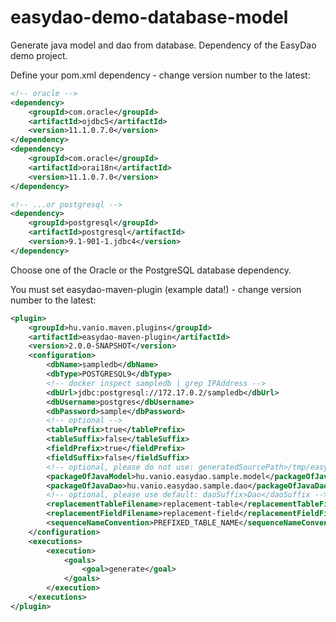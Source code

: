 easydao-demo-database-model
===========================

Generate java model and dao from database. Dependency of the EasyDao demo project.

Define your pom.xml dependency - change version number to the latest:

```xml       
<!-- oracle -->
<dependency>
    <groupId>com.oracle</groupId>
    <artifactId>ojdbc5</artifactId>
    <version>11.1.0.7.0</version>
</dependency>
<dependency>
    <groupId>com.oracle</groupId>
    <artifactId>orai18n</artifactId>
    <version>11.1.0.7.0</version>
</dependency>

<!-- ...or postgresql -->
<dependency>
    <groupId>postgresql</groupId>
    <artifactId>postgresql</artifactId>
    <version>9.1-901-1.jdbc4</version>
</dependency>
```

Choose one of the Oracle or the PostgreSQL database dependency.

You must set easydao-maven-plugin (example data!) - change version number to the latest:

```xml
<plugin>
    <groupId>hu.vanio.maven.plugins</groupId>
    <artifactId>easydao-maven-plugin</artifactId>
    <version>2.0.0-SNAPSHOT</version>
    <configuration>
        <dbName>sampledb</dbName>
        <dbType>POSTGRESQL9</dbType>
        <!-- docker inspect sampledb | grep IPAddress -->
        <dbUrl>jdbc:postgresql://172.17.0.2/sampledb</dbUrl>
        <dbUsername>postgres</dbUsername>
        <dbPassword>sample</dbPassword>
        <!-- optional -->
        <tablePrefix>true</tablePrefix>
        <tableSuffix>false</tableSuffix>
        <fieldPrefix>true</fieldPrefix>
        <fieldSuffix>false</fieldSuffix>
        <!-- optional, please do not use: generatedSourcePath>/tmp/easydaodemo-database_model</generatedSourcePath-->
        <packageOfJavaModel>hu.vanio.easydao.sample.model</packageOfJavaModel>
        <packageOfJavaDao>hu.vanio.easydao.sample.dao</packageOfJavaDao>
        <!-- optional, please use default: daoSuffix>Dao</daoSuffix -->
        <replacementTableFilename>replacement-table</replacementTableFilename>
        <replacementFieldFilename>replacement-field</replacementFieldFilename>
        <sequenceNameConvention>PREFIXED_TABLE_NAME</sequenceNameConvention>
    </configuration>
    <executions>
        <execution>
            <goals>
                <goal>generate</goal>
            </goals>
        </execution>
    </executions>
</plugin>
```
